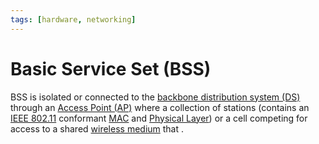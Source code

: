 ```yaml
---
tags: [hardware, networking]
---
```


# Basic Service Set (BSS)

BSS is isolated or connected to the [backbone distribution system (DS)](202304171340.md)
through an [Access Point (AP)](202304061549.md) where a collection of stations
(contains an [IEEE 802.11](202303292155.md) conformant [MAC](202206151451.md)
and [Physical Layer](202206131647.md)) or a cell competing for access to a
shared [wireless medium](202302161842.md) that .
